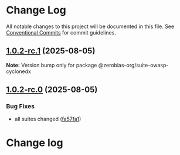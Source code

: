 # Change Log

All notable changes to this project will be documented in this file.
See [Conventional Commits](https://conventionalcommits.org) for commit guidelines.

## [1.0.2-rc.1](https://github.com/zerobias-org/suite/compare/@zerobias-org/suite-owasp-cyclonedx@1.0.2-rc.0...@zerobias-org/suite-owasp-cyclonedx@1.0.2-rc.1) (2025-08-05)

**Note:** Version bump only for package @zerobias-org/suite-owasp-cyclonedx





## [1.0.2-rc.0](https://github.com/zerobias-org/suite/compare/@zerobias-org/suite-owasp-cyclonedx@1.0.1...@zerobias-org/suite-owasp-cyclonedx@1.0.2-rc.0) (2025-08-05)


### Bug Fixes

* all suites changed ([fa57fa1](https://github.com/zerobias-org/suite/commit/fa57fa1af7628003297df46b2d7740fe95bd2666))





# Change log
